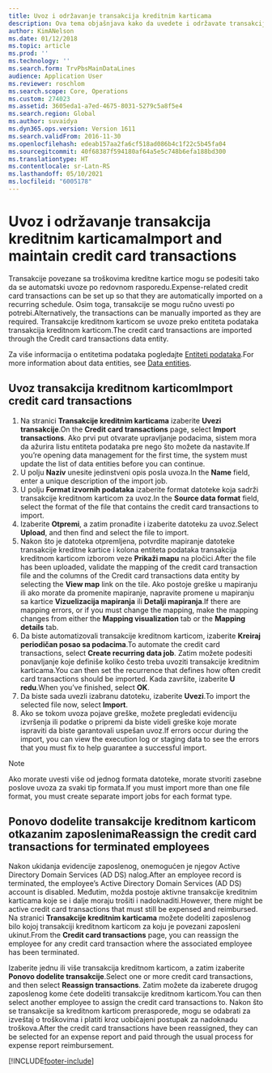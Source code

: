 ```yaml
---
title: Uvoz i održavanje transakcija kreditnim karticama
description: Ova tema objašnjava kako da uvedete i održavate transakcije kreditne kartice povezane sa troškovima. Ove transakcije se mogu podesiti tako da se automatski uvoze po redovnom rasporedu ili se mogu ručno uvesti po potrebi.
author: KimANelson
ms.date: 01/12/2018
ms.topic: article
ms.prod: ''
ms.technology: ''
ms.search.form: TrvPbsMainDataLines
audience: Application User
ms.reviewer: roschlom
ms.search.scope: Core, Operations
ms.custom: 274023
ms.assetid: 3605eda1-a7ed-4675-8031-5279c5a8f5e4
ms.search.region: Global
ms.author: suvaidya
ms.dyn365.ops.version: Version 1611
ms.search.validFrom: 2016-11-30
ms.openlocfilehash: edeab157aa2fa6cf518ad086b4c1f22c5b45fa04
ms.sourcegitcommit: 40f68387f594180af64a5e5c748b6efa188bd300
ms.translationtype: HT
ms.contentlocale: sr-Latn-RS
ms.lasthandoff: 05/10/2021
ms.locfileid: "6005178"
---
```

# <a name="import-and-maintain-credit-card-transactions"></a><span data-ttu-id="7d62f-104">Uvoz i održavanje transakcija kreditnim karticama</span><span class="sxs-lookup"><span data-stu-id="7d62f-104">Import and maintain credit card transactions</span></span>

<span data-ttu-id="7d62f-105">Transakcije povezane sa troškovima kreditne kartice mogu se podesiti tako da se automatski uvoze po redovnom rasporedu.</span><span class="sxs-lookup"><span data-stu-id="7d62f-105">Expense-related credit card transactions can be set up so that they are automatically imported on a recurring schedule.</span></span> <span data-ttu-id="7d62f-106">Osim toga, transakcije se mogu ručno uvesti po potrebi.</span><span class="sxs-lookup"><span data-stu-id="7d62f-106">Alternatively, the transactions can be manually imported as they are required.</span></span> <span data-ttu-id="7d62f-107">Transakcije kreditnom karticom se uvoze preko entiteta podataka transakcija kreditnom karticom.</span><span class="sxs-lookup"><span data-stu-id="7d62f-107">The credit card transactions are imported through the Credit card transactions data entity.</span></span>

<span data-ttu-id="7d62f-108">Za više informacija o entitetima podataka pogledajte [Entiteti podataka](/dynamics365/fin-ops-core/dev-itpro/data-entities/data-entities).</span><span class="sxs-lookup"><span data-stu-id="7d62f-108">For more information about data entities, see [Data entities](/dynamics365/fin-ops-core/dev-itpro/data-entities/data-entities).</span></span>

## <a name="import-credit-card-transactions"></a><span data-ttu-id="7d62f-109">Uvoz transakcija kreditnom karticom</span><span class="sxs-lookup"><span data-stu-id="7d62f-109">Import credit card transactions</span></span>

1. <span data-ttu-id="7d62f-110">Na stranici **Transakcije kreditnim karticama** izaberite **Uvezi transakcije**.</span><span class="sxs-lookup"><span data-stu-id="7d62f-110">On the **Credit card transactions** page, select **Import transactions**.</span></span> <span data-ttu-id="7d62f-111">Ako prvi put otvarate upravljanje podacima, sistem mora da ažurira listu entiteta podataka pre nego što možete da nastavite.</span><span class="sxs-lookup"><span data-stu-id="7d62f-111">If you’re opening data management for the first time, the system must update the list of data entities before you can continue.</span></span>
2. <span data-ttu-id="7d62f-112">U polju **Naziv** unesite jedinstveni opis posla uvoza.</span><span class="sxs-lookup"><span data-stu-id="7d62f-112">In the **Name** field, enter a unique description of the import job.</span></span>
3. <span data-ttu-id="7d62f-113">U polju **Format izvornih podataka** izaberite format datoteke koja sadrži transakcije kreditnom karticom za uvoz.</span><span class="sxs-lookup"><span data-stu-id="7d62f-113">In the **Source data format** field, select the format of the file that contains the credit card transactions to import.</span></span>
4. <span data-ttu-id="7d62f-114">Izaberite **Otpremi**, a zatim pronađite i izaberite datoteku za uvoz.</span><span class="sxs-lookup"><span data-stu-id="7d62f-114">Select **Upload**, and then find and select the file to import.</span></span>
5. <span data-ttu-id="7d62f-115">Nakon što je datoteka otpremljena, potvrdite mapiranje datoteke transakcije kreditne kartice i kolona entiteta podataka transakcija kreditnom karticom izborom veze **Prikaži mapu** na pločici.</span><span class="sxs-lookup"><span data-stu-id="7d62f-115">After the file has been uploaded, validate the mapping of the credit card transaction file and the columns of the Credit card transactions data entity by selecting the **View map** link on the tile.</span></span> <span data-ttu-id="7d62f-116">Ako postoje greške u mapiranju ili ako morate da promenite mapiranje, napravite promene u mapiranju sa kartice **Vizuelizacija mapiranja** ili **Detalji mapiranja**.</span><span class="sxs-lookup"><span data-stu-id="7d62f-116">If there are mapping errors, or if you must change the mapping, make the mapping changes from either the **Mapping visualization** tab or the **Mapping details** tab.</span></span>
6. <span data-ttu-id="7d62f-117">Da biste automatizovali transakcije kreditnom karticom, izaberite **Kreiraj periodičan posao sa podacima**.</span><span class="sxs-lookup"><span data-stu-id="7d62f-117">To automate the credit card transactions, select **Create recurring data job**.</span></span> <span data-ttu-id="7d62f-118">Zatim možete podesiti ponavljanje koje definiše koliko često treba uvoziti transakcije kreditnim karticama.</span><span class="sxs-lookup"><span data-stu-id="7d62f-118">You can then set the recurrence that defines how often credit card transactions should be imported.</span></span> <span data-ttu-id="7d62f-119">Kada završite, izaberite **U redu**.</span><span class="sxs-lookup"><span data-stu-id="7d62f-119">When you’ve finished, select **OK**.</span></span>
7. <span data-ttu-id="7d62f-120">Da biste sada uvezli izabranu datoteku, izaberite **Uvezi**.</span><span class="sxs-lookup"><span data-stu-id="7d62f-120">To import the selected file now, select **Import**.</span></span>
8. <span data-ttu-id="7d62f-121">Ako se tokom uvoza pojave greške, možete pregledati evidenciju izvršenja ili podatke o pripremi da biste videli greške koje morate ispraviti da biste garantovali uspešan uvoz.</span><span class="sxs-lookup"><span data-stu-id="7d62f-121">If errors occur during the import, you can view the execution log or staging data to see the errors that you must fix to help guarantee a successful import.</span></span>

> [!NOTE]
> <span data-ttu-id="7d62f-122">Ako morate uvesti više od jednog formata datoteke, morate stvoriti zasebne poslove uvoza za svaki tip formata.</span><span class="sxs-lookup"><span data-stu-id="7d62f-122">If you must import more than one file format, you must create separate import jobs for each format type.</span></span>

## <a name="reassign-the-credit-card-transactions-for-terminated-employees"></a><span data-ttu-id="7d62f-123">Ponovo dodelite transakcije kreditnom karticom otkazanim zaposlenima</span><span class="sxs-lookup"><span data-stu-id="7d62f-123">Reassign the credit card transactions for terminated employees</span></span>

<span data-ttu-id="7d62f-124">Nakon ukidanja evidencije zaposlenog, onemogućen je njegov Active Directory Domain Services (AD DS) nalog.</span><span class="sxs-lookup"><span data-stu-id="7d62f-124">After an employee record is terminated, the employee’s Active Directory Domain Services (AD DS) account is disabled.</span></span> <span data-ttu-id="7d62f-125">Međutim, možda postoje aktivne transakcije kreditnim karticama koje se i dalje moraju trošiti i nadoknaditi.</span><span class="sxs-lookup"><span data-stu-id="7d62f-125">However, there might be active credit card transactions that must still be expensed and reimbursed.</span></span> <span data-ttu-id="7d62f-126">Na stranici **Transakcije kreditnim karticama** možete dodeliti zaposlenog bilo kojoj transakciji kreditnom karticom za koju je povezani zaposleni ukinut.</span><span class="sxs-lookup"><span data-stu-id="7d62f-126">From the **Credit card transactions** page, you can reassign the employee for any credit card transaction where the associated employee has been terminated.</span></span>

<span data-ttu-id="7d62f-127">Izaberite jednu ili više transakcija kreditnom karticom, a zatim izaberite **Ponovo dodelite transakcije**.</span><span class="sxs-lookup"><span data-stu-id="7d62f-127">Select one or more credit card transactions, and then select **Reassign transactions**.</span></span> <span data-ttu-id="7d62f-128">Zatim možete da izaberete drugog zaposlenog kome ćete dodeliti transakcije kreditnom karticom.</span><span class="sxs-lookup"><span data-stu-id="7d62f-128">You can then select another employee to assign the credit card transactions to.</span></span> <span data-ttu-id="7d62f-129">Nakon što se transakcije sa kreditnom karticom prerasporede, mogu se odabrati za izveštaj o troškovima i platiti kroz uobičajeni postupak za nadoknadu troškova.</span><span class="sxs-lookup"><span data-stu-id="7d62f-129">After the credit card transactions have been reassigned, they can be selected for an expense report and paid through the usual process for expense report reimbursement.</span></span>


[!INCLUDE[footer-include](../includes/footer-banner.md)]